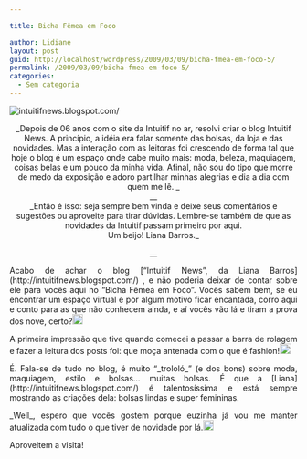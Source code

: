 ```yaml
---

title: Bicha Fêmea em Foco

author: Lidiane
layout: post
guid: http://localhost/wordpress/2009/03/09/bicha-fmea-em-foco-5/
permalink: /2009/03/09/bicha-fmea-em-foco-5/
categories:
  - Sem categoria
---
```

 <img title="intuitifnews.blogspot.com/" style="display:block;float:none;margin-left:auto;margin-right:auto;" alt="intuitifnews.blogspot.com/" src="http://2.bp.blogspot.com/_Nct7x0H_6a8/SKwTGJVTkdI/AAAAAAAABtw/aCwzRmfVhqo/S1600-R/header.jpg" />

<p align="center">
  _Depois de 06 anos com o site da Intuitif no ar, resolvi criar o blog Intuitif News. A princípio, a idéia era falar somente das bolsas, da loja e das novidades. Mas a interação com as leitoras foi crescendo de forma tal que hoje o blog é um espaço onde cabe muito mais: moda, beleza, maquiagem, coisas belas e um pouco da minha vida. Afinal, não sou do tipo que morre de medo da exposição e adoro partilhar minhas alegrias e dia a dia com quem me lê. _ <br />__ <br />_Então é isso: seja sempre bem vinda e deixe seus comentários e sugestões ou aproveite para tirar dúvidas. Lembre-se também de que as novidades da Intuitif passam primeiro por aqui. <br />Um beijo! Liana Barros._
</p>

<p align="center">
  __
</p>

<p align="justify">
  Acabo de achar o blog [“Intuitif News”, da Liana Barros](http://intuitifnews.blogspot.com/) , e não poderia deixar de contar sobre ele para vocês aqui no “Bicha Fêmea em Foco”. Vocês sabem bem, se eu encontrar um espaço virtual e por algum motivo ficar encantada, corro aqui e conto para as que não conhecem ainda, e aí vocês vão lá e tiram a prova dos nove, certo?<a href="http://www.trololodemulher.com.br/blog/wp-content/uploads/2009/03/clip-image00122.gif"><img title="clip_image001" style="display:inline;" height="18" alt="clip_image001" src="http://www.trololodemulher.com.br/blog/wp-content/uploads/2009/03/clip-image001-thumb8.gif" width="18" /></a>
</p>

<p align="justify">
  A primeira impressão que tive quando comecei a passar a barra de rolagem e fazer a leitura dos posts foi: que moça antenada com o que é fashion!<a href="http://www.trololodemulher.com.br/blog/wp-content/uploads/2009/03/clip-image00146.gif"><img title="clip_image001[4]" style="display:inline;" height="18" alt="clip_image001[4]" src="http://www.trololodemulher.com.br/blog/wp-content/uploads/2009/03/clip-image0014-thumb6.gif" width="20" /></a>
</p>

<p align="justify">
  É. Fala-se de tudo no blog, é muito “_trololó_” (e dos bons) sobre moda, maquiagem, estilo e bolsas… muitas bolsas. É que a [Liana](http://intuitifnews.blogspot.com/)  é talentosíssima e está sempre mostrando as criações dela: bolsas lindas e super femininas.
</p>

<p align="justify">
  _Well_, espero que vocês gostem porque euzinha já vou me manter atualizada com tudo o que tiver de novidade por lá.<a href="http://www.trololodemulher.com.br/blog/wp-content/uploads/2009/03/clip-image00166.gif"><img title="clip_image001[6]" style="display:inline;" height="18" alt="clip_image001[6]" src="http://www.trololodemulher.com.br/blog/wp-content/uploads/2009/03/clip-image0016-thumb6.gif" width="18" /></a>
</p>

<p align="justify">
  Aproveitem a visita!
</p>